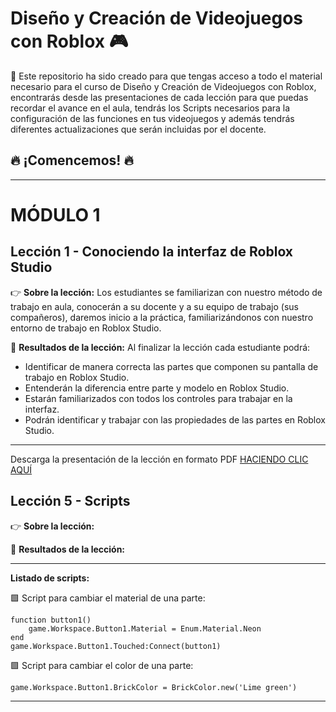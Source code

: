 # Diseño y Creación de Videojuegos con Roblox 🎮

📝 Este repositorio ha sido creado para que tengas acceso a todo el material necesario para el curso de Diseño y Creación de Videojuegos con Roblox, encontrarás desde las presentaciones de cada lección para que puedas recordar el avance en el aula, tendrás los Scripts necesarios para la configuración de las funciones en tus videojuegos y además tendrás diferentes actualizaciones que serán incluidas por el docente.

## 🔥 ¡Comencemos! 🔥

***

# MÓDULO 1
## Lección 1 - Conociendo la interfaz de Roblox Studio
👉 **Sobre la lección:** Los estudiantes se familiarizan con nuestro método de trabajo en aula, conocerán a su docente y a su equipo de trabajo (sus compañeros), daremos inicio a la práctica, familiarizándonos con nuestro entorno de trabajo en Roblox Studio.

🎯 **Resultados de la lección:** Al finalizar la lección cada estudiante podrá:
* Identificar de manera correcta las partes que componen su pantalla de trabajo en Roblox Studio.
* Entenderán la diferencia entre parte y modelo en Roblox Studio.
* Estarán familiarizados con todos los controles para trabajar en la interfaz.
* Podrán identificar y trabajar con las propiedades de las partes en Roblox Studio.

***

Descarga la presentación de la lección en formato PDF [HACIENDO CLIC AQUÍ](https://docs.google.com/presentation/d/1f77IoZWJUR25_HdoRuoFyw9eksVgfMI4/edit?usp=sharing&ouid=100683193504385380042&rtpof=true&sd=true)


## Lección 5 - Scripts
👉 **Sobre la lección:**

🎯 **Resultados de la lección:**

***

**Listado de scripts:**

🟩   Script para cambiar el material de una parte:

<pre><code>function button1()
    game.Workspace.Button1.Material = Enum.Material.Neon
end
game.Workspace.Button1.Touched:Connect(button1)</code></pre>

🟩   Script para cambiar el color de una parte:
<pre><code>game.Workspace.Button1.BrickColor = BrickColor.new('Lime green')</code></pre>


***
